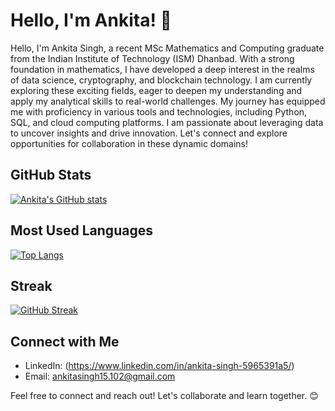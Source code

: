 # Hello, I'm Ankita! 👋

Hello, I'm Ankita Singh, a recent MSc Mathematics and Computing graduate from the Indian Institute of Technology (ISM) Dhanbad. With a strong foundation in mathematics, I have developed a deep interest in the realms of data science, cryptography, and blockchain technology. I am currently exploring these exciting fields, eager to deepen my understanding and apply my analytical skills to real-world challenges. My journey has equipped me with proficiency in various tools and technologies, including Python, SQL, and cloud computing platforms. I am passionate about leveraging data to uncover insights and drive innovation. Let's connect and explore opportunities for collaboration in these dynamic domains!



  ## GitHub Stats

  [![Ankita's GitHub stats](https://github-readme-stats.vercel.app/api?username=Annkkitaaa)](https://github.com/Annkkitaaa/github-readme-stats)

  ## Most Used Languages

  [![Top Langs](https://github-readme-stats.vercel.app/api/top-langs/?username=Annkkitaaa&layout=compact)](https://github.com/Annkkitaaa/github-readme-stats)

 ## Streak
[![GitHub Streak](https://streak-stats.demolab.com?user=Annkkitaaa&theme=nightowl)](https://git.io/streak-stats)

  ## Connect with Me

  - LinkedIn: (https://www.linkedin.com/in/ankita-singh-5965391a5/)
  - Email: ankitasingh15.102@gmail.com

  Feel free to connect and reach out! Let's collaborate and learn together. 😊

  <!--
  **Annkkitaaa/Annkkitaaa** is a ✨ _special_ ✨ repository because its `README.md` (this file) appears on your GitHub profile.

  Here are some ideas to get you started:

  - 🔭 I’m currently working on ...
  - 🌱 I’m currently learning ...
  - 👯 I’m looking to collaborate on ...
  - 🤔 I’m looking for help with ...
  - 💬 Ask me about ...
  - 📫 How to reach me: ...
  - 😄 Pronouns: ...
  - ⚡ Fun fact: ...
  -->

